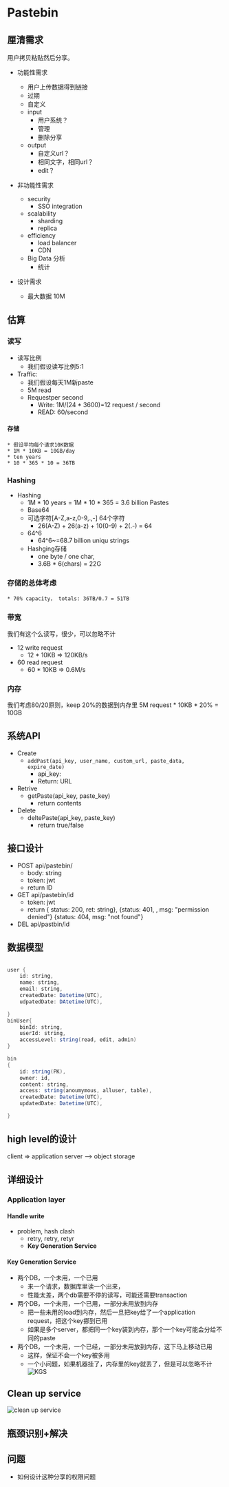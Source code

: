 # Pastebin
## 厘清需求
用户拷贝粘贴然后分享。

* 功能性需求
    * 用户上传数据得到链接
    * 过期
    * 自定义
    * input
        * 用户系统？
        * 管理
        * 删除分享
    * output
        * 自定义url？
        * 相同文字，相同url？
        * edit？
* 非功能性需求
    * security
        * SSO integration
    * scalability
        * sharding
        * replica
    * efficiency
        * load balancer
        * CDN     
    * Big Data 分析
        * 统计

* 设计需求
    * 最大数据 10M    
## 估算
### 读写
* 读写比例
    * 我们假设读写比例5:1
* Traffic:
    * 我们假设每天1M新paste
    * 5M read
    * Requestper second
        * Write: 1M/(24 * 3600)=12 request / second
        * READ: 60/second
#### 存储
    * 假设平均每个请求10K数据
    * 1M * 10KB = 10GB/day
    * ten years
    * 10 * 365 * 10 = 36TB
### Hashing
* Hashing
    * 1M * 10 years = 1M * 10 * 365 = 3.6 billion Pastes
    * Base64
    * 可选字符[A-Z,a-z,0-9,.,-] 64个字符
        * 26(A-Z) + 26(a-z) + 10(0-9) + 2(.-) = 64
    * 64^6
        * 64^6~=68.7 billion uniqu strings
    * Hashging存储
        * one byte / one char, 
        * 3.6B * 6(chars) = 22G
### 存储的总体考虑
    * 70% capacity， totals: 36TB/0.7 = 51TB

### 带宽

我们有这个么读写，很少，可以忽略不计
* 12 write request
    * 12 * 10KB => 120KB/s
* 60 read request
    * 60 * 10KB => 0.6M/s

### 内存
我们考虑80/20原则，keep 20%的数据到内存里
    5M request * 10KB * 20% = 10GB

## 系统API
* Create
    * `addPast(api_key, user_name, custom_url, paste_data, expire_date)`
        * api_key: 
        * Return: URL
* Retrive
    * getPaste(api_key, paste_key)
        * return contents
* Delete
    * deltePaste(api_key, paste_key)
        *  return true/false
 
## 接口设计
* POST api/pastebin/  
    * body: string
    * token: jwt
    * return ID
* GET api/pastebin/id
    * token: jwt
    * return { status: 200, ret: string}, {status: 401, , msg: "permission denied"} {status: 404, msg: "not found"}
* DEL api/pastbin/id

## 数据模型
```java

user {
    id: string,
    name: string, 
    email: string,
    createdDate: Datetime(UTC),
    udpatedDate: DAtetime(UTC),

}
binUser{
    binId: string,
    userId: string,
    accessLevel: string(read, edit, admin)
}

bin
{
    id: string(PK),
    owner: id,
    content: string,
    access: string(anoumymous, alluser, table),
    createdDate: Datetime(UTC),
    updatedDate: Datetime(UTC),

}
```
## high level的设计
client => application server --> object storage

## 详细设计
###  Application layer
#### Handle write
* problem, hash clash
    * retry, retry, retyr
    * **Key Generation Service**

#### Key Generation Service
* 两个DB，一个未用，一个已用
    * 来一个请求，数据库里读一个出来，
    * 性能太差，两个db需要不停的读写，可能还需要transaction
* 两个DB，一个未用，一个已用，一部分未用放到内存    
    * 把一些未用的load到内存，然后一旦把key给了一个application request，把这个key挪到已用
    * 如果是多个server，都把同一个key装到内存，那个一个key可能会分给不同的paste
* 两个DB，一个未用，一个已经，一部分未用放到内存，这下马上移动已用
    * 这样，保证不会一个key被多用
    * 一个小问题，如果机器挂了，内存里的key就丢了，但是可以忽略不计    
![KGS](./graphs/KGS.drawio.svg)

## Clean up service
![clean up service](./graphs/cleanupService.drawio.svg)


## 瓶颈识别+解决



## 问题
* 如何设计这种分享的权限问题
